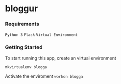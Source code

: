 # bloggur

### Requirements
`Python 3`
`Flask`
`Virtual Environment`

### Getting Started
To start running this app, create an virtual environment

`mkvirtualenv blogga`

Activate the enviroment
`workon blogga`
